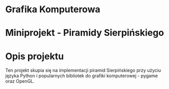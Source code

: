 # Grafika Komputerowa
# Miniprojekt - Piramidy Sierpińskiego 

# Opis projektu 
Ten projekt skupia się na implementacji piramid Sierpińskiego przy użyciu języka Python i popularnych bibliotek do grafiki komputerowej - pygame oraz OpenGL.
